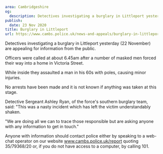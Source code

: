 ```yaml
area: Cambridgeshire
og:
  description: Detectives investigating a burglary in Littleport yesterday (22 November) are appealing for information from the public.
publish:
  date: 23 Nov 2020
title: Burglary in Littleport
url: https://www.cambs.police.uk/news-and-appeals/burglary-in-littleport
```

Detectives investigating a burglary in Littleport yesterday (22 November) are appealing for information from the public.

Officers were called at about 6.45am after a number of masked men forced their way into a home in Victoria Street.

While inside they assaulted a man in his 60s with poles, causing minor injuries.

No arrests have been made and it is not known if anything was taken at this stage.

Detective Sergeant Ashley Ryan, of the force's southern burglary team, said: "This was a nasty incident which has left the victim understandably shaken.

"We are doing all we can to trace those responsible but are asking anyone with any information to get in touch."

Anyone with information should contact police either by speaking to a web-chat operator on our website www.cambs.police.uk/report quoting 35/79368/20 or, if you do not have access to a computer, by calling 101.
